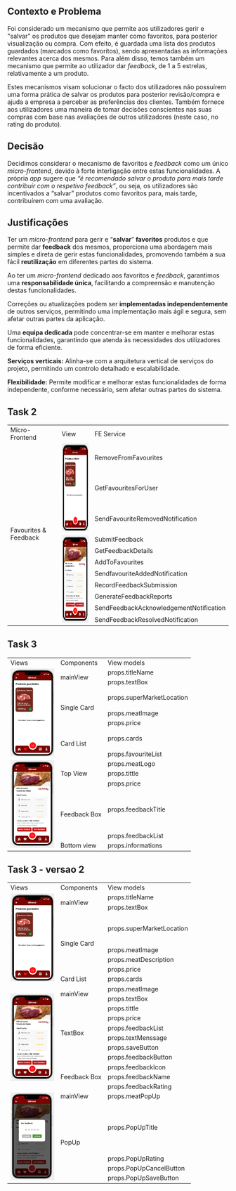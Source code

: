 ## Contexto e Problema

Foi considerado um mecanismo que permite aos utilizadores gerir e "salvar" os produtos que desejam manter como favoritos, para posterior visualização ou compra. Com efeito, é guardada uma lista dos produtos guardados (marcados como favoritos), sendo apresentadas as informações relevantes acerca dos mesmos.
Para além disso, temos também um mecanismo que permite ao utilizador dar *feedback*, de 1 a 5 estrelas, relativamente a um produto.

Estes mecanismos visam solucionar o facto dos utilizadores não possuírem uma forma prática de salvar os produtos para posterior revisão/compra e ajuda a empresa a perceber as preferências dos clientes. Também fornece aos utilizadores uma maneira de tomar decisões conscientes nas suas compras com base nas avaliações de outros utilizadores (neste caso, no rating do produto).

## Decisão

Decidimos considerar o mecanismo de favoritos e *feedback* como um único *micro-frontend*, devido à forte interligação entre estas funcionalidades. A própria *app* sugere que *“é recomendado salvar o produto para mais tarde contribuir com o respetivo feedback”*, ou seja, os utilizadores são incentivados a “salvar” produtos como favoritos para, mais tarde, contribuírem com uma avaliação.

## Justificações

Ter um *micro-frontend* para gerir e “**salvar**” **favoritos** produtos  e que permite dar **feedback** dos mesmos, proporciona uma abordagem mais simples e direta de gerir estas funcionalidades, promovendo também a sua fácil **reutilização** em diferentes partes do sistema.

Ao ter um *micro-frontend*  dedicado aos favoritos e *feedback*, garantimos uma **responsabilidade única**, facilitando a compreensão e manutenção destas funcionalidades.

Correções ou atualizações podem ser **implementadas independentemente** de outros serviços, permitindo uma implementação mais ágil e segura, sem afetar outras partes da aplicação.

Uma **equipa dedicada** pode concentrar-se em manter e melhorar estas funcionalidades, garantindo que atenda às necessidades dos utilizadores de forma eficiente.

**Serviços verticais:** Alinha-se com a arquitetura vertical de serviços do projeto, permitindo um controlo detalhado e escalabilidade.

**Flexibilidade:** Permite modificar e melhorar estas funcionalidades de forma independente, conforme necessário, sem afetar outras partes do sistema.

## Task 2

<table>
    <tr>
        <td>Micro-Frontend</td>
        <td>View</td>
        <td>FE Service</td>
    </tr>
    <tr>
        <td rowspan="12">Favourites & Feedback </td>
        <td rowspan="4"><img src="./Favourites_&_Feedback_4.png" alt="Favourite" width="100" height="200"></td>
    <tr><td>RemoveFromFavourites</td></tr>
    <tr><td>GetFavouritesForUser</td></tr>
    <tr><td>SendFavouriteRemovedNotification</td></tr>
    <tr><td rowspan="8"><img src="./Favourites_&_Feedback_1.png" alt="Feedback" width="100" height="200">
    <td>SubmitFeedback</td></tr> 
    <tr><td>GetFeedbackDetails</td></tr>
    <tr><td>AddToFavourites</td></tr>
    <tr><td>SendfavouriteAddedNotification</td></tr>
    <tr><td>RecordFeedbackSubmission</td></tr>
    <tr><td>GenerateFeedbackReports</td></tr>
    <tr><td>SendFeedbackAcknowledgementNotification</td></tr>
    <tr><td>SendFeedbackResolvedNotification</td></tr>
</table>


## Task 3

<table>
    <tr>
        <td>Views</td>
        <td>Components</td>
        <td>View models</td>
    </tr>
    <tr>
        <td rowspan="7"><img src="./Favourites_&_Feedback_4.png" alt="Favourite" width="100" height="200"></td>
        <td rowspan="2">mainView</td>
        <td>props.titleName</td>
        </tr>
        <td>props.textBox</td>
        </tr>
        <tr><td rowspan="3">Single Card</td>
        <td>props.superMarketLocation</td></tr>
        </tr>
        <td>props.meatImage</td>
        </tr>
        </tr>
        <td>props.price</td>
        </tr>
        <tr><td rowspan="2">Card List</td>
        <td>props.cards</td></tr>
        </tr>
        <td>props.favouriteList</td>
        </tr>
        <tr><td rowspan="8"><img src="./Favourites_&_Feedback_1.png" alt="Feedback" width="100" height="200">
        <td rowspan="3">Top View</td>
        <td>props.meatLogo</td>
        </tr>
        <td>props.tittle</td>
        </tr>
        </tr>
        <td>props.price</td>
        </tr>
        <tr><td rowspan="2">Feedback Box</td>
        <td>props.feedbackTitle</td></tr>
        </tr>
        <td>props.feedbackList</td>
        </tr>
        <tr><td rowspan="1"> Bottom view</td>
        <td>props.informations</td></tr>
    
</table>

## Task 3 - versao 2

<table>
    <tr>
        <td>Views</td>
        <td>Components</td>
        <td>View models</td>
    </tr>
    <tr>
        <td rowspan="7"><img src="./Favourites_&_Feedback_4.png" alt="Favourite" width="100" height="200"></td>
        <td rowspan="2">mainView</td>
        <td>props.titleName</td>
        </tr>
        <td>props.textBox</td>
        </tr>
        <tr><td rowspan="4">Single Card</td>
        <td>props.superMarketLocation</td></tr>
        </tr>
        <td>props.meatImage</td>
        </tr>
        <td>props.meatDescription</td>
        </tr>
        </tr>
        <td>props.price</td>
        </tr>
        <tr><td rowspan="1">Card List</td>
        <td>props.cards</td></tr>
        </tr>
        <tr><td rowspan="12"><img src="./Favourites_&_Feedback_1.png" alt="Feedback" width="100" height="200">
        <tr><td rowspan="2">mainView</td>
        <td>props.meatImage</td></tr>
        </tr>
        <td>props.textBox</td>
        </tr>
        <td rowspan="6">TextBox</td>
        <td>props.tittle</td>
        </tr>
        </tr>
        <td>props.price</td>
        </tr>
        <td>props.feedbackList</td>
        </tr>
        <td>props.textMenssage</td>
        </tr>
        <td>props.saveButton</td>
        </tr>
        <td>props.feedbackButton</td>
        </tr>
        <tr><td rowspan="3">Feedback Box</td>
        <td>props.feedbackIcon</td></tr>
        </tr>
        <td>props.feedbackName</td>
        </tr>
        <td>props.feedbackRating</td>
        </tr>
        <tr><td rowspan="13"><img src="./Favourites_&_Feedback_3.png" alt="Feedback" width="100" height="200">
        <tr><td rowspan="1">mainView</td>
        <td>props.meatPopUp</td></tr>
        </tr>
        <tr><td rowspan="4">PopUp</td>
        <td>props.PopUpTitle</td></tr>
        </tr>
        <td>props.PopUpRating</td></tr>
        </tr>
        <td>props.PopUpCancelButton</td></tr>
        </tr>
        <td>props.PopUpSaveButton</td></tr>
        </tr>
    
</table>



